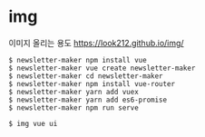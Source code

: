 # img

이미지 올리는 용도
https://look212.github.io/img/

```
$ newsletter-maker npm install vue
$ newsletter-maker vue create newsletter-maker
$ newsletter-maker cd newsletter-maker
$ newsletter-maker npm install vue-router
$ newsletter-maker yarn add vuex
$ newsletter-maker yarn add es6-promise
$ newsletter-maker npm run serve

$ img vue ui 
```